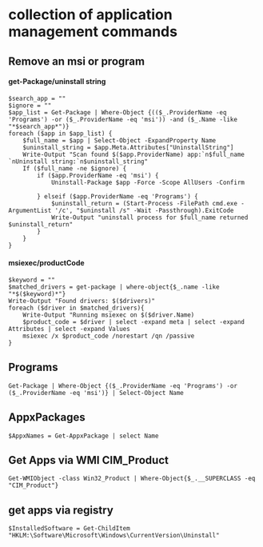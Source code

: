 # collection of application management commands

## Remove an msi or program 
#### get-Package/uninstall string

    $search_app = ""
    $ignore = ""
    $app_list = Get-Package | Where-Object {(($_.ProviderName -eq 'Programs') -or ($_.ProviderName -eq 'msi')) -and ($_.Name -like "*$search_app*")}
    foreach ($app in $app_list) {
        $full_name = $app | Select-Object -ExpandProperty Name
        $uninstall_string = $app.Meta.Attributes["UninstallString"]
        Write-Output "Scan found $($app.ProviderName) app:`n$full_name `nUninstall string:`n$uninstall_string"
        If ($full_name -ne $ignore) {
            if ($app.ProviderName -eq 'msi') {
                Uninstall-Package $app -Force -Scope AllUsers -Confirm
                
            } elseif ($app.ProviderName -eq 'Programs') {
                $uninstall_return = (Start-Process -FilePath cmd.exe -ArgumentList '/c', "$uninstall /s" -Wait -Passthrough).ExitCode
                Write-Output "uninstall process for $full_name returned $uninstall_return"
            }
        }
    }
    
#### msiexec/productCode

    $keyword = ""
    $matched_drivers = get-package | where-object{$_.name -like "*$($keyword)*"}
    Write-Output "Found drivers: $($drivers)"
    foreach ($driver in $matched_drivers){
        Write-Output "Running msiexec on $($driver.Name)
        $product_code = $driver | select -expand meta | select -expand Attributes | select -expand Values
        msiexec /x $product_code /norestart /qn /passive
    }


## Programs
    Get-Package | Where-Object {($_.ProviderName -eq 'Programs') -or ($_.ProviderName -eq 'msi')} | Select-Object Name

## AppxPackages
    $AppxNames = Get-AppxPackage | select Name 

## Get Apps via WMI CIM_Product
    Get-WMIObject -class Win32_Product | Where-Object{$_.__SUPERCLASS -eq "CIM_Product"}

## get apps via registry
    $InstalledSoftware = Get-ChildItem "HKLM:\Software\Microsoft\Windows\CurrentVersion\Uninstall"
